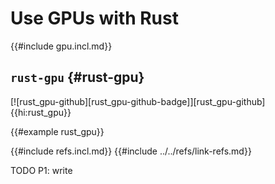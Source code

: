 # Use GPUs with Rust

{{#include gpu.incl.md}}

## `rust-gpu` {#rust-gpu}

[![rust_gpu-github][rust_gpu-github-badge]][rust_gpu-github]{{hi:rust_gpu}}

{{#example rust_gpu}}

{{#include refs.incl.md}}
{{#include ../../refs/link-refs.md}}

<div class="hidden">
TODO P1: write
</div>
